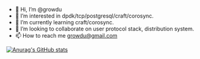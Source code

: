 - 👋 Hi, I’m @growdu
- 👀 I’m interested in dpdk/tcp/postgresql/craft/corosync.
- 🌱 I’m currently learning craft/corosync.
- 💞️ I’m looking to collaborate on user protocol stack, distribution system.
- 📫 How to reach me growdu@gmail.com

[![Anurag's GitHub stats](https://github-readme-stats.vercel.app/api?username=growdu)](https://github.com/anuraghazra/github-readme-stats)

<!---
growdu/growdu is a ✨ special ✨ repository because its `README.md` (this file) appears on your GitHub profile.
You can click the Preview link to take a look at your changes.
--->
